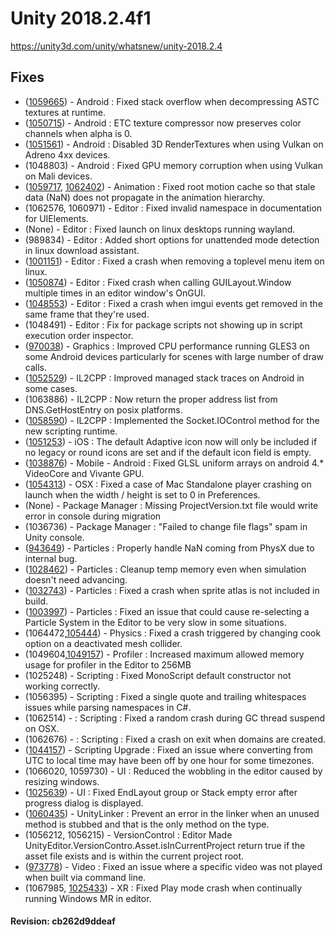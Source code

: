 # Unity 2018.2.4f1
https://unity3d.com/unity/whatsnew/unity-2018.2.4

## Fixes

<ul>
<li>(<a href="https://issuetracker.unity3d.com/product/unity/issues/guid/1059665/">1059665</a>) -  Android  :  Fixed stack overflow when decompressing ASTC textures at runtime.</li>
<li>(<a href="https://issuetracker.unity3d.com/product/unity/issues/guid/1050715/">1050715</a>) -  Android  :  ETC texture compressor now preserves color channels when alpha is 0.</li>
<li>(<a href="https://issuetracker.unity3d.com/product/unity/issues/guid/1051561/">1051561</a>) -  Android  :  Disabled 3D RenderTextures when using Vulkan on Adreno 4xx devices.</li>
<li>(1048803) -  Android  :  Fixed GPU memory corruption when using Vulkan on Mali devices.</li>
<li>(<a href="https://issuetracker.unity3d.com/product/unity/issues/guid/1059717/">1059717</a>,  <a href="https://issuetracker.unity3d.com/product/unity/issues/guid/1062402/">1062402</a>) -  Animation  :  Fixed root motion cache so that stale data (NaN) does not propagate in the animation hierarchy.</li>
<li>(1062576, 1060971) -  Editor  :  Fixed invalid namespace in documentation for UIElements.</li>
<li>(None) -  Editor  :  Fixed launch on linux desktops running wayland.</li>
<li>(989834) -  Editor  :  Added short options for unattended mode detection in linux download assistant.</li>
<li>(<a href="https://issuetracker.unity3d.com/product/unity/issues/guid/1001151/">1001151</a>) -  Editor  :  Fixed a crash when removing a toplevel menu item on linux.</li>
<li>(<a href="https://issuetracker.unity3d.com/product/unity/issues/guid/1050874/">1050874</a>) -  Editor  :  Fixed crash when calling GUILayout.Window multiple times in an editor window's OnGUI.</li>
<li>(<a href="https://issuetracker.unity3d.com/product/unity/issues/guid/1048553/">1048553</a>) -  Editor  :  Fixed a crash when imgui events get removed in the same frame that they're used.</li>
<li>(1048491) -  Editor  :  Fix for package scripts not showing up in script execution order inspector.</li>
<li>(<a href="https://issuetracker.unity3d.com/product/unity/issues/guid/970038/">970038</a>) -  Graphics  :  Improved CPU performance running GLES3 on some Android devices particularly for scenes with large number of draw calls.</li>
<li>(<a href="https://issuetracker.unity3d.com/product/unity/issues/guid/1052529/">1052529</a>) -  IL2CPP  :  Improved managed stack traces on Android in some cases.</li>
<li>(1063886) -  IL2CPP  :  Now return the proper address list from DNS.GetHostEntry on posix platforms.</li>
<li>(<a href="https://issuetracker.unity3d.com/product/unity/issues/guid/1058590/">1058590</a>) -  IL2CPP  :  Implemented the Socket.IOControl method for the new scripting runtime.</li>
<li>(<a href="https://issuetracker.unity3d.com/product/unity/issues/guid/1051253/">1051253</a>) -  iOS  :  The default Adaptive icon now will only be included if no legacy or round icons are set and if the default icon field is empty.</li>
<li>(<a href="https://issuetracker.unity3d.com/product/unity/issues/guid/1038876/">1038876</a>) -  Mobile - Android :  Fixed GLSL uniform arrays on android 4.* VideoCore and Vivante GPU.</li>
<li>(<a href="https://issuetracker.unity3d.com/product/unity/issues/guid/1054313/">1054313</a>) -  OSX  :  Fixed a case of Mac Standalone player crashing on launch when the width / height is set to 0 in Preferences.</li>
<li>(None) -  Package Manager  :  Missing ProjectVersion.txt file would write error in console during migration</li>
<li>(1036736) -  Package Manager  :  "Failed to change file flags" spam in Unity console. </li>
<li>(<a href="https://issuetracker.unity3d.com/product/unity/issues/guid/943649/">943649</a>) -  Particles  :  Properly handle NaN coming from PhysX due to internal bug.</li>
<li>(<a href="https://issuetracker.unity3d.com/product/unity/issues/guid/1028462/">1028462</a>) -  Particles  :  Cleanup temp memory even when simulation doesn't need advancing.</li>
<li>(<a href="https://issuetracker.unity3d.com/product/unity/issues/guid/1032743/">1032743</a>) -  Particles  :  Fixed a crash when sprite atlas is not included in build.</li>
<li>(<a href="https://issuetracker.unity3d.com/product/unity/issues/guid/1003997/">1003997</a>) -  Particles  :  Fixed an issue that could cause re-selecting a Particle System in the Editor to be very slow in some situations.</li>
<li>(1064472,<a href="https://issuetracker.unity3d.com/product/unity/issues/guid/1054444/">105444</a>) -  Physics  :  Fixed a crash triggered by changing cook option on a deactivated mesh collider.</li>
<li>(1049604,<a href="https://issuetracker.unity3d.com/product/unity/issues/guid/1049157/">1049157</a>) -  Profiler  :  Increased maximum allowed memory usage for profiler in the Editor to 256MB</li>
<li>(1025248) -  Scripting  :  Fixed MonoScript default constructor not working correctly.</li>
<li>(1056395) -  Scripting  :  Fixed a single quote and trailing whitespaces issues while parsing namespaces in C#.</li>
<li>(1062514) -    :  Scripting : Fixed a random crash during GC thread suspend on OSX.</li>
<li>(1062676) -    :  Scripting : Fixed a crash on exit when domains are created.</li>
<li>(<a href="https://issuetracker.unity3d.com/product/unity/issues/guid/1044157/">1044157</a>) -  Scripting Upgrade  :  Fixed an issue where converting from UTC to local time may have been off by one hour for some timezones.</li>
<li>(1066020, 1059730) -  UI  :  Reduced the wobbling in the editor caused by resizing windows.</li>
<li>(<a href="https://issuetracker.unity3d.com/product/unity/issues/guid/1025639/">1025639</a>) -  UI  :  Fixed EndLayout group or Stack empty error after progress dialog is displayed.</li>
<li>(<a href="https://issuetracker.unity3d.com/product/unity/issues/guid/1060435/">1060435</a>) -  UnityLinker  :  Prevent an error in the linker when an unused method is stubbed and that is the only method on the type.</li>
<li>(1056212, 1056215) -  VersionControl  :  Editor Made UnityEditor.VersionContro.Asset.isInCurrentProject return true if the asset file exists and is within the current project root.</li>
<li>(<a href="https://issuetracker.unity3d.com/product/unity/issues/guid/973778/">973778</a>) -  Video  :  Fixed an issue where a specific video was not played when built via command line.</li>
<li>(1067985, <a href="https://issuetracker.unity3d.com/product/unity/issues/guid/1025433/">1025433</a>) -  XR  :  Fixed Play mode crash when continually running Windows MR in editor.</li>
</ul>

#### Revision: cb262d9ddeaf
